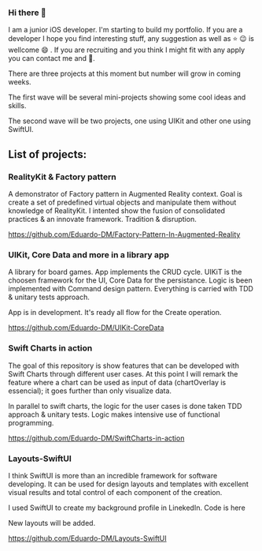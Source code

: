 ### Hi there 👋

I am a junior iOS developer. I'm starting to build my portfolio. If you are a developer I hope you find interesting stuff, any suggestion as well as ⭐️ 😉 is wellcome 😄  . If you are recruiting and you think I might fit with any apply you can contact me and 💬.

There are three projects at this moment but number will grow in coming weeks. 

The first wave will be several mini-projects showing some cool ideas and skills.

The second wave will be two projects, one using UIKit and other one using SwiftUI.

## List of projects:

### RealityKit & Factory pattern

A demonstrator of Factory pattern in Augmented Reality context. Goal is create a set of predefined virtual objects and manipulate them without knowledge of RealityKit.
I intented show the fusion of consolidated practices & an innovate framework. Tradition & disruption.

https://github.com/Eduardo-DM/Factory-Pattern-In-Augmented-Reality

### UIKit, Core Data and more in a library app

A library for board games. App implements the CRUD cycle. UIKiT is the choosen framework for the UI, Core Data for the persistance. Logic is been implemented with Command design pattern. Everything is carried with TDD & unitary tests approach.

App is in development. It's ready all flow for the Create operation.

https://github.com/Eduardo-DM/UIKit-CoreData

### Swift Charts in action

The goal of this repository is show features that can be developed with Swift Charts through different user cases. At this point I will remark the feature where a chart can be used as input of data (chartOverlay is essencial); it goes further than only visualize data.

In parallel to swift charts, the logic for the user cases is done taken TDD approach & unitary tests. Logic makes intensive use of functional programming.

https://github.com/Eduardo-DM/SwiftCharts-in-action

### Layouts-SwiftUI

I think SwiftUI is more than an incredible framework for software developing. It can be used for design layouts and templates with excellent visual results and total control of each component of the creation.

I used SwiftUI to create my background profile in LinekedIn. Code is here

New layouts will be added.

https://github.com/Eduardo-DM/Layouts-SwiftUI

<!--
**Eduardo-DM/Eduardo-DM** is a ✨ _special_ ✨ repository because its `README.md` (this file) appears on your GitHub profile.

Here are some ideas to get you started:

- 🔭 I’m currently working on ...
- 🌱 I’m currently learning ...
- 👯 I’m looking to collaborate on ...
- 🤔 I’m looking for help with ...
- 💬 Ask me about ...
- 📫 How to reach me: ...
- 😄 Pronouns: ...
- ⚡ Fun fact: ...
-->
